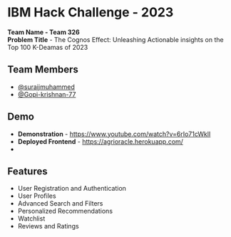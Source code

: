 
# IBM Hack Challenge - 2023

**Team Name - Team 326** \
**Problem Title** - The Cognos Effect: Unleashing Actionable insights on the Top 100 K-Deamas of 2023

## Team Members

- [@suraijmuhammed](https://github.com/suraijmuhammed)
- [@Gopi-krishnan-77](https://github.com/Gopi-krishnan-77)

## Demo

- **Demonstration** - https://www.youtube.com/watch?v=6rIo71cWklI
- **Deployed Frontend** - https://agrioracle.herokuapp.com/
- 
## Features

- User Registration and Authentication
- User Profiles
- Advanced Search and Filters
- Personalized Recommendations
- Watchlist
- Reviews and Ratings

